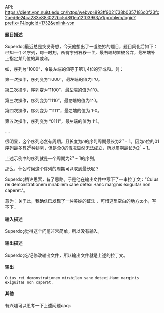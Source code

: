 API: https://client.vpn.nuist.edu.cn/https/webvpn893ff9021738b0357186c0f23fc2aed6e24ca283e886022bc5d861ea12f03963/v1/problem/logic?prefix=P&logicId=1782&enlink-vpn



#### 题目描述

Superdog最近总是突发奇想，今天他想出了一道绝妙的题目，题目简化后如下：已知一个01序列，每一时刻，所有序列右移一位，最右端的值被舍弃，最左端补上指定某几位的异或和。

如，序列为“1000”，令最左端的值等于第$1,4$位的异或和。则：

第一次操作，序列变为“1000”，最左端的值为1\^0。

第二次操作，序列变为“1100”，最左端的值为1\^0。

第三次操作，序列变为“1110”，最左端的值为1\^0。

第四次操作，序列变为 “1111”，最左端的值为 1^0。

第五次操作，序列变为 “0111”，最左端的值为 1^1。

....

很明显，这个序列必然有周期。且长度为$n$的序列周期最长为$2^n-1$。因为$n$位的01序列最多有$2^n$种排列，但是全0的情况显然无法成立，所以周期最长为$2^n-1$。

上述示例中的序列就是一个周期为$2^n-1$的序列。

那么，什么时候这个序列的周期可以取到最长呢？

Superdog稍许思索，有了思路。于是他在输出文件中写下了一串拉丁文："Cuius rei demonstrationem mirabilem sane detexi.Hanc marginis exiguitas non caperet."。

意为：关于此，我确信已发现了一种美妙的证法 ，可惜这里空白的地方太小，写不下。

#### 输入描述

Superdog觉得这个问题非常简单，所以没有输入。

#### 输出描述

Superdog忘记修改输出文件，所以输出文件就是上述的拉丁文。

#### 输出

```
Cuius rei demonstrationem mirabilem sane detexi.Hanc marginis exiguitas non caperet.
```

#### 其他
有兴趣可以思考一下上述问题qaq~

